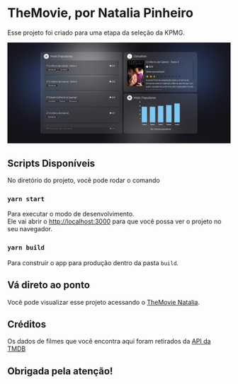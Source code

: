# TheMovie, por Natalia Pinheiro

Esse projeto foi criado para uma etapa da seleção da KPMG.

![Prévia do projeto](https://github.com/natalhando/themovie/blob/main/src/assets/preview.png)

## Scripts Disponíveis

No diretório do projeto, você pode rodar o comando

### `yarn start`

Para executar o modo de desenvolvimento.\
Ele vai abrir o [http://localhost:3000](http://localhost:3000) para que você possa ver o projeto no seu navegador.

### `yarn build`

Para construir o app para produção dentro da pasta `build`.

## Vá direto ao ponto

Você pode visualizar esse projeto acessando o [TheMovie Natalia](https://themovienataliapinheiro.netlify.app/).

## Créditos
Os dados de filmes que você encontra aqui foram retirados da [API da TMDB](https://developers.themoviedb.org/)

## Obrigada pela atenção!

